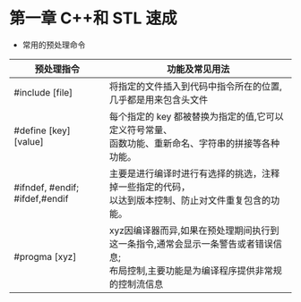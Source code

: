 # 第一章 C++和 STL 速成

* 常用的预处理命令

| 预处理指令       | 功能及常见用法                                        |
| -------------   |---------------------------------------------------|
| #include [file]  |将指定的文件插入到代码中指令所在的位置,几乎都是用来包含头文件|
| #define [key] [value]| 每个指定的 key 都被替换为指定的值,它可以定义符号常量、<br>函数功能、重新命名、字符串的拼接等各种功能。|
| #ifndef, #endif; #ifdef,#endif| 主要是进行编译时进行有选择的挑选，注释掉一些指定的代码，<br>以达到版本控制、防止对文件重复包含的功能。 |
| #progma [xyz]|xyz因编译器而异,如果在预处理期间执行到这一条指令,通常会显示一条警告或者错误信息;<br>布局控制,主要功能是为编译程序提供非常规的控制流信息|
